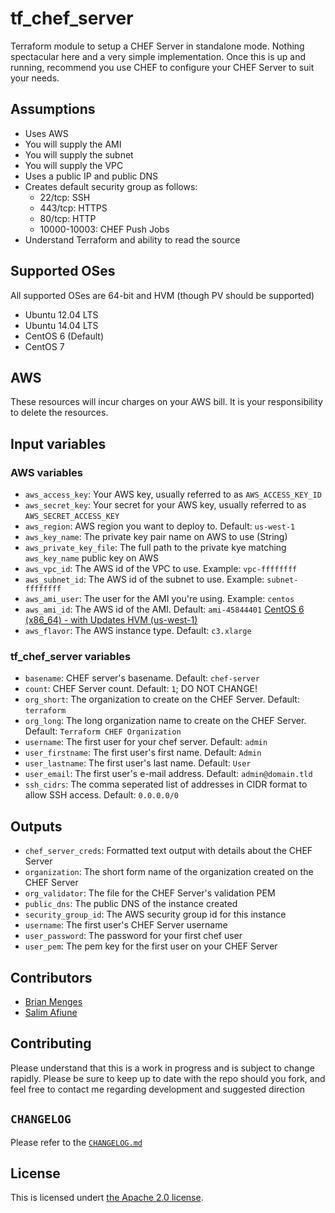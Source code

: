 # tf_chef_server
Terraform module to setup a CHEF Server in standalone mode. Nothing spectacular here and a very simple implementation. Once this is up and running, recommend you use CHEF to configure your CHEF Server to suit your needs.

## Assumptions

* Uses AWS
* You will supply the AMI
* You will supply the subnet
* You will supply the VPC
* Uses a public IP and public DNS
* Creates default security group as follows:
  * 22/tcp: SSH
  * 443/tcp: HTTPS
  * 80/tcp: HTTP
  * 10000-10003: CHEF Push Jobs
* Understand Terraform and ability to read the source

## Supported OSes
All supported OSes are 64-bit and HVM (though PV should be supported)

* Ubuntu 12.04 LTS
* Ubuntu 14.04 LTS
* CentOS 6 (Default)
* CentOS 7

## AWS

These resources will incur charges on your AWS bill. It is your responsibility to delete the resources.

## Input variables

### AWS variables

* `aws_access_key`: Your AWS key, usually referred to as `AWS_ACCESS_KEY_ID`
* `aws_secret_key`: Your secret for your AWS key, usually referred to as `AWS_SECRET_ACCESS_KEY`
* `aws_region`: AWS region you want to deploy to. Default: `us-west-1`
* `aws_key_name`: The private key pair name on AWS to use (String)
* `aws_private_key_file`: The full path to the private kye matching `aws_key_name` public key on AWS
* `aws_vpc_id`: The AWS id of the VPC to use. Example: `vpc-ffffffff`
* `aws_subnet_id`: The AWS id of the subnet to use. Example: `subnet-ffffffff`
* `aws_ami_user`: The user for the AMI you're using. Example: `centos`
* `aws_ami_id`: The AWS id of the AMI. Default: `ami-45844401` [CentOS 6 (x86_64) - with Updates HVM (us-west-1)](https://aws.amazon.com/marketplace/pp/B00NQAYLWO)
* `aws_flavor`: The AWS instance type. Default: `c3.xlarge`

### tf_chef_server variables

* `basename`: CHEF server's basename. Default: `chef-server`
* `count`: CHEF Server count. Default: `1`; DO NOT CHANGE!
* `org_short`: The organization to create on the CHEF Server. Default: `terraform`
* `org_long`: The long organization name to create on the CHEF Server. Default: `Terraform CHEF Organization`
* `username`: The first user for your chef server. Default: `admin`
* `user_firstname`: The first user's first name. Default: `Admin`
* `user_lastname`: The first user's last name. Default: `User`
* `user_email`: The first user's e-mail address. Default: `admin@domain.tld`
* `ssh_cidrs`: The comma seperated list of addresses in CIDR format to allow SSH access. Default: `0.0.0.0/0`

## Outputs

* `chef_server_creds`: Formatted text output with details about the CHEF Server
* `organization`: The short form name of the organization created on the CHEF Server
* `org_validator`: The file for the CHEF Server's validation PEM
* `public_dns`: The public DNS of the instance created
* `security_group_id`: The AWS security group id for this instance
* `username`: The first user's CHEF Server username
* `user_password`: The password for your first chef user
* `user_pem`: The pem key for the first user on your CHEF Server

## Contributors

* [Brian Menges](https://github.com/mengesb)
* [Salim Afiune](https://github.com/afiune)

## Contributing

Please understand that this is a work in progress and is subject to change rapidly. Please be sure to keep up to date with the repo should you fork, and feel free to contact me regarding development and suggested direction

## `CHANGELOG`

Please refer to the [`CHANGELOG.md`](CHANGELOG.md)

## License

This is licensed undert [the Apache 2.0 license](https://www.apache.org/licenses/LICENSE-2.0).

